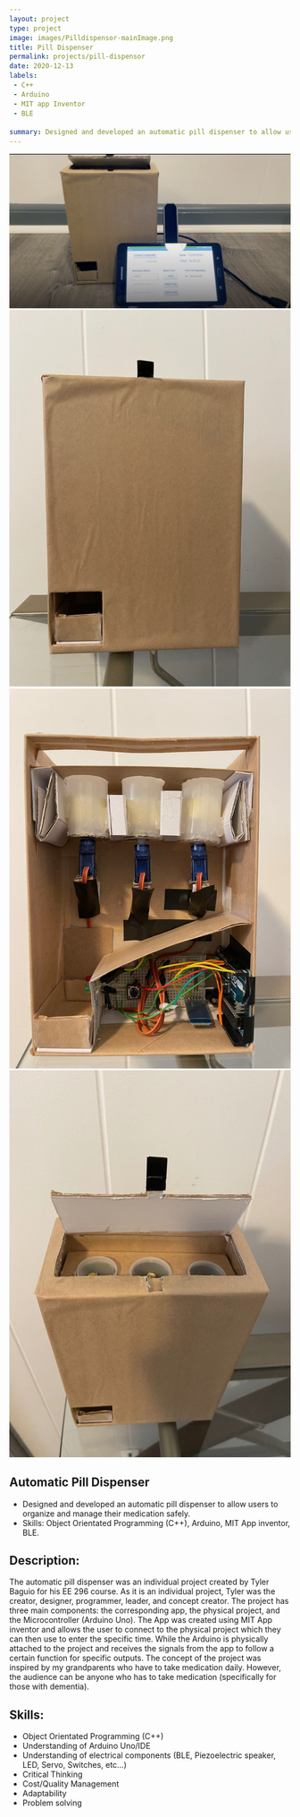 ```yaml
---
layout: project
type: project
image: images/Pilldispensor-mainImage.png
title: Pill Dispenser
permalink: projects/pill-dispensor
date: 2020-12-13
labels:
 - C++
 - Arduino
 - MIT app Inventor
 - BLE

summary: Designed and developed an automatic pill dispenser to allow users to organize and manage their medication safely. 
---
```


<img class="ui large centered image" src="../images/Pilldispensor.png">

<div class="ui small rounded images">
  <img class="ui image" src="../images/pill1.png">
  <img class="ui image" src="../images/pill2.png">
  <img class="ui image" src="../images/pill3.png">
</div>

## Automatic Pill Dispenser
 - Designed and developed an automatic pill dispenser to allow users to organize and manage their medication safely.
 - Skills: Object Orientated Programming (C++), Arduino, MIT App inventor, BLE.
    
## Description:
The automatic pill dispenser was an individual project created by Tyler Baguio for his EE 296 course. As it is an individual project, Tyler was the creator, designer, programmer, leader, and concept creator. The project has three main components: the corresponding app, the physical project, and the Microcontroller (Arduino Uno). The App was created using MIT App inventor and allows the user to connect to the physical project which they can then use to enter the specific time. While the Arduino is physically attached to the project and receives the signals from the app to follow a certain function for specific outputs. The concept of the project was inspired by my grandparents who have to take medication daily. However, the audience can be anyone who has to take medication (specifically for those with dementia).


## Skills:

 - Object Orientated Programming (C++)
 - Understanding of Arduino Uno/IDE
 - Understanding of electrical components (BLE, Piezoelectric speaker, LED, Servo, Switches, etc...)
 - Critical Thinking
 - Cost/Quality Management
 - Adaptability
 - Problem solving

